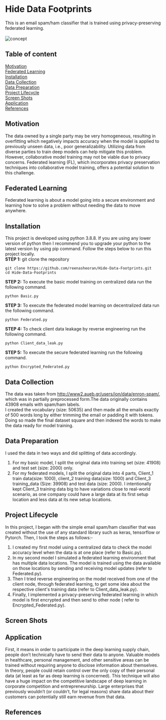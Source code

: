 # Hide Data Footprints
This is an email spam/ham classifier that is trained using privacy-preserving federated learning.<br><br>
![concept](https://github.com/reenasheoran/Hide-Data-Footprints/blob/main/static/concept.png)
## Table of content
[Motivation](#Motivation)<br>
[Federated Learning](#Federated-Learning)<br>
[Installation](#Installation)<br>
[Data Collection](#Data-Collection)<br>
[Data Preparation](#Data-Preparation)<br>
[Project Lifecycle](#Project-Lifecycle)<br>
[Screen Shots](#Screen-Shots)<br>
[Application](#Application)<br>
[References](#References)<br>
## Motivation
The data owned by a single party may be very homogeneous, resulting in overfitting which negatively impacts accuracy when the model is applied to previously unseen data, i.e., poor generalizability. Utilizing data from diverse parties to train deep models can help mitigate this problem. However, collaborative model training may not be viable due to privacy concerns. Federated learning (FL), which incorporates privacy preservation techniques into collaborative model training, offers a potential solution to this challenge.
## Federated Learning
Federated learning is about a model going into a secure environment and learning how to solve a problem without needing the data to move anywhere.<br>
## Installation
This project is developed using python 3.8.8. If you are using any lower version of python then I recommend you to upgrade your python to the latest version by using pip command. Follow the steps below to run this project locally.<br>
**STEP 1:** git clone the repository
```
git clone https://github.com/reenasheoran/Hide-Data-Footprints.git
cd Hide-Data-Footprints
```
**STEP 2:** To execute the basic model training on centralized data run the following command.<br>
```
python Basic.py
```
**STEP 3:** To execute the federated model learning on decentralized data run the following command.<br>
```
python Federated.py
```
**STEP 4:** To check client data leakage by reverse engineering run the following command.<br>
```
python Client_data_leak.py
```
**STEP 5:** To execute the secure federated learning run the following command.<br>
```
python Encrypted_Federated.py
```
## Data Collection
The data was taken from http://www2.aueb.gr/users/ion/data/enron-spam/, which was in partially preprocessed form.The data originally contains 43908 emails with spam/ham labels.<br>
I created the vocabulary (size: 50635) and then made all the emails exactly of 500 words long by either trimming the email or padding it with <unk> tokens. Doing so made the final dataset square and then indexed the words to make the data ready for model training.<br>
## Data Preparation
I used the data in two ways and did splitting of data accordingly.<br>
1. For my basic model, I split the original data into training set (size: 41908) and test set (size: 2000) only.
2. For my federated models, I split the original data into 4 parts, Client_1 train data(size: 1000), client_2 training data(size: 1000) and Client_3 training_data (Size: 39908) and test data (size: 2000). I intentionally kept Client_3 training data big to have variations close to real-world scenario, as one company could have a large data at its first setup location and less data at its new setup locations.<br>
## Project Lifecycle
In this project, I began with the simple email spam/ham classifier that was created without the use of any standard library such as keras, tensorflow or Pytorch. Then, I took the steps as follows:- <br>
1. I created my first model using a centralized data to check the model accuracy level when the data is at one place (refer to Basic.py).<br>
2. In my second model I simulated a federated learning environment that has multiple data locations. The model is trained using the data available on those locations by sending and receiving model updates (refer to Federated.py).<br>
3. Then I tried reverse engineering on the model received from one of the client node, through federated learning, to get some idea about the respective client's training data (refer to Client_data_leak.py).<br>
4. Finally, I implemented a privacy-preserving federated learning in which model is first encrypted and then send to other node ( refer to Encrypted_Federated.py).<br>
## Screen Shots
## Application
First, it means in order to participate in the 
deep learning supply chain, people don’t technically have to send their data to anyone. 
Valuable models in healthcare, personal management, and other sensitive areas can be 
trained without requiring anyone to disclose information about themselves. In theory, 
people could retain control over the only copy of their personal data (at least as far as deep 
learning is concerned).
This technique will also have a huge impact on the competitive landscape of deep learning 
in corporate competition and entrepreneurship. Large enterprises that previously wouldn’t 
(or couldn’t, for legal reasons) share data about their customers can potentially still earn 
revenue from that data.
## References
